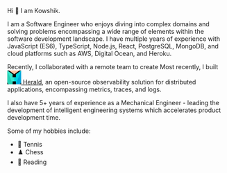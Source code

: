 Hi 👋 I am Kowshik.

I am a Software Engineer who enjoys diving into complex domains and solving problems encompassing a wide range of elements within the software development landscape. I have multiple years of experience with JavaScript (ES6), TypeScript, Node.js, React, PostgreSQL, MongoDB, and cloud platforms such as AWS, Digital Ocean, and Heroku. 

Recently, I collaborated with a remote team to create Most recently, I built [![Herald](https://github.com/KowshikI87/KowshikI87/blob/main/herald_icon-32x32.png) Herald](https://herald-app.github.io/), an open-source observability solution for distributed applications, encompassing metrics, traces, and logs. 

I also have 5+ years of experience as a Mechanical Engineer - leading the development of intelligent engineering systems which accelerates product development time.

Some of my hobbies include:
- :tennis: Tennis
- :chess_pawn: Chess
- :book: Reading